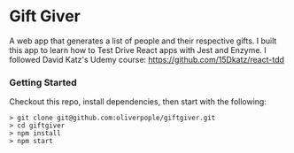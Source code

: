 # Gift Giver 

A web app that generates a list of people and their respective gifts. I built this app to learn how to Test Drive React apps with Jest and Enzyme. I followed David Katz's Udemy course: https://github.com/15Dkatz/react-tdd

### Getting Started
Checkout this repo, install dependencies, then start with the following:

```
> git clone git@github.com:oliverpople/giftgiver.git
> cd giftgiver
> npm install
> npm start
```
